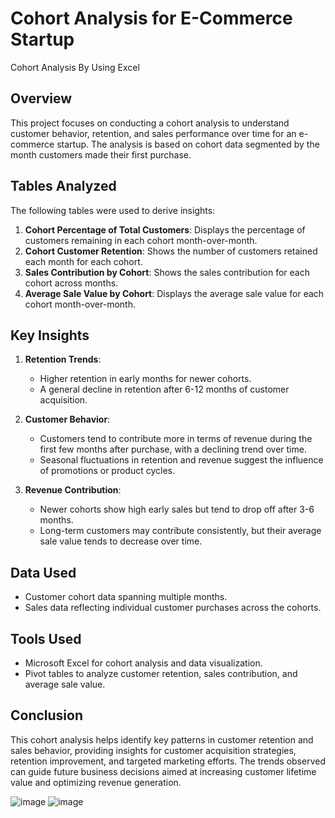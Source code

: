 

# Cohort Analysis for E-Commerce Startup
Cohort Analysis By Using Excel
## Overview
This project focuses on conducting a cohort analysis to understand customer behavior, retention, and sales performance over time for an e-commerce startup. The analysis is based on cohort data segmented by the month customers made their first purchase.

## Tables Analyzed
The following tables were used to derive insights:
1. **Cohort Percentage of Total Customers**: Displays the percentage of customers remaining in each cohort month-over-month.
2. **Cohort Customer Retention**: Shows the number of customers retained each month for each cohort.
3. **Sales Contribution by Cohort**: Shows the sales contribution for each cohort across months.
4. **Average Sale Value by Cohort**: Displays the average sale value for each cohort month-over-month.

## Key Insights
1. **Retention Trends**:
   - Higher retention in early months for newer cohorts.
   - A general decline in retention after 6-12 months of customer acquisition.
   
2. **Customer Behavior**:
   - Customers tend to contribute more in terms of revenue during the first few months after purchase, with a declining trend over time.
   - Seasonal fluctuations in retention and revenue suggest the influence of promotions or product cycles.

3. **Revenue Contribution**:
   - Newer cohorts show high early sales but tend to drop off after 3-6 months.
   - Long-term customers may contribute consistently, but their average sale value tends to decrease over time.

## Data Used
- Customer cohort data spanning multiple months.
- Sales data reflecting individual customer purchases across the cohorts.

## Tools Used
- Microsoft Excel for cohort analysis and data visualization.
- Pivot tables to analyze customer retention, sales contribution, and average sale value.

## Conclusion
This cohort analysis helps identify key patterns in customer retention and sales behavior, providing insights for customer acquisition strategies, retention improvement, and targeted marketing efforts. The trends observed can guide future business decisions aimed at increasing customer lifetime value and optimizing revenue generation.

![image](https://github.com/user-attachments/assets/8900536b-f379-4c21-bc2f-4de48d855c0a)
![image](https://github.com/user-attachments/assets/d6fb2b88-83d3-47c8-909e-5b34fad5ccdc)


